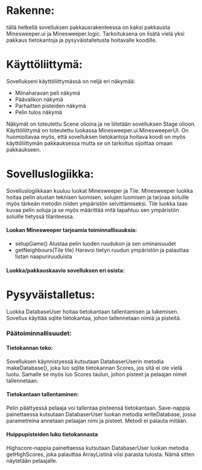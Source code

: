 # Rakenne:

tällä hetkellä sovelluksen pakkausrakenteessa on kaksi pakkausta Minesweeper.ui ja Minesweeper.logic.
Tarkoituksena on lisätä vielä yksi pakkaus tietokantoja ja pysyväistalletusta hoitavalle koodille.

# Käyttöliittymä:

Sovellukseni käyttöliittymässä on neljä eri näkymää:
- Miinaharavan peli näkymä
- Päävalikon näkymä
- Parhaitten pisteiden näkymä
- Pelin tulos näkymä

Näkymät on toteutettu Scene olioina ja ne liitetään sovelluksen Stage olioon.
Käyttöliittymä on toteutettu luokassa Minesweeper.ui.MinesweeperUI.
On huomioitavaa myös, että sovelluksen tietokantoja hoitava koodi on myös käyttöliittymän pakkauksessa
mutta se on tarkoitus sijoittaa omaan pakkaukseen.

# Sovelluslogiikka:

Sovelluslogiikkaan kuuluu luokat Minesweeper ja Tile.
Minesweeper luokka hoitaa pelin alustan teknisen luomisen, solujen luomisen ja tarjoaa soluille
myös tärkeän metodin niiden ympäristön selvittämiseksi.
Tile luokka taas kuvaa pelin soluja ja se myös määrittää mitä tapahtuu sen ympäristön soluille tietyssä tilanteessa.

#### Luokan Minesweeper tarjoamia toiminnallisuuksia:
- setupGame()
    Alustaa pelin luoden ruudukon ja sen ominaisuudet
- getNeighbours(Tile tile)
    Haravoi tietyn ruudun ympäristön ja palauttaa listan naapuriruuduista
    
#### Luokka/pakkauskaavio sovelluksen eri osista:


# Pysyväistalletus:

Luokka DatabaseUser hoitaa tietokantaan tallentamisen ja lukemisen.
Sovellus käyttää sqlite tietokantaa, johon tallennetaan nimiä ja pisteitä.

### Päätoiminnallisuudet:

#### Tietokannan teko:
Sovelluksen käynnistyessä kutsutaan DatabaserUserin metodia makeDatabase(), joka
luo sqlite tietokannan Scores, jos sitä ei ole vielä luotu. Samalle se myös luo Scores
taulun, johon pisteet ja pelaajan nimet tallennetaan.

#### Tietokantaan tallentaminen:
Pelin päättyessä pelaaja voi tallentaa pisteensä tietokantaan. Save-nappia
painettaessa kutsutaan DatabaserUser luokan metodia writeDatabase, jossa 
parametreina annetaan pelaajan nimi ja pisteet. Metodi ei palauta mitään.

#### Huippupisteiden luku tietokannasta
Highscore-nappia painettaessa kutsutaan DatabaserUser luokan metodia getHighScores,
joka palauttaa ArrayListinä viisi parasta tulosta. Nämä sitten näytetään pelaajalle.
